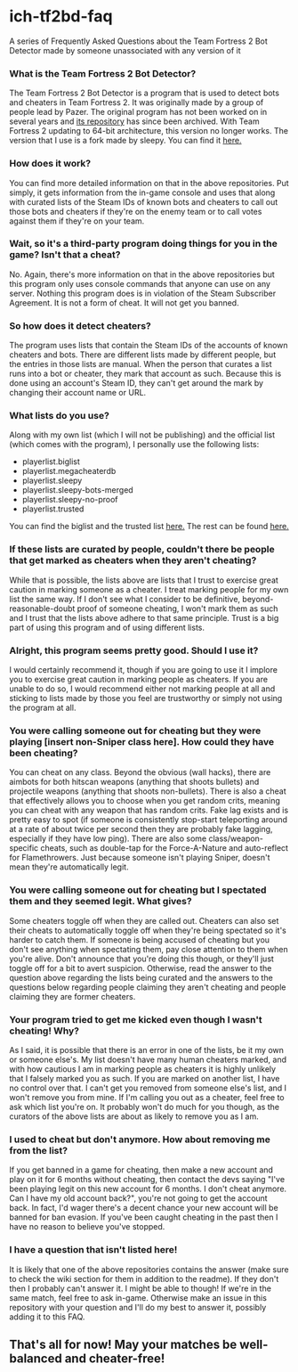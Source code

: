 # ich-tf2bd-faq
A series of Frequently Asked Questions about the Team Fortress 2 Bot Detector made by someone unassociated with any version of it

### What is the Team Fortress 2 Bot Detector?

The Team Fortress 2 Bot Detector is a program that is used to detect bots and cheaters in Team Fortress 2. It was originally made by a group of people lead by Pazer. The original program has not been worked on in several years and [its repository](https://github.com/PazerOP/tf2_bot_detector) has since been archived. With Team Fortress 2 updating to 64-bit architecture, this version no longer works. The version that I use is a fork made by sleepy. You can find it [here.](https://github.com/surepy/tf2_bot_detector)

### How does it work?

You can find more detailed information on that in the above repositories. Put simply, it gets information from the in-game console and uses that along with curated lists of the Steam IDs of known bots and cheaters to call out those bots and cheaters if they're on the enemy team or to call votes against them if they're on your team.

### Wait, so it's a third-party program doing things for you in the game? Isn't that a cheat?

No. Again, there's more information on that in the above repositories but this program only uses console commands that anyone can use on any server. Nothing this program does is in violation of the Steam Subscriber Agreement. It is not a form of cheat. It will not get you banned.

### So how does it detect cheaters?

The program uses lists that contain the Steam IDs of the accounts of known cheaters and bots. There are different lists made by different people, but the entries in those lists are manual. When the person that curates a list runs into a bot or cheater, they mark that account as such. Because this is done using an account's Steam ID, they can't get around the mark by changing their account name or URL.

### What lists do you use?

Along with my own list (which I will not be publishing) and the official list (which comes with the program), I personally use the following lists:

* playerlist.biglist
* playerlist.megacheaterdb
* playerlist.sleepy
* playerlist.sleepy-bots-merged
* playerlist.sleepy-no-proof
* playerlist.trusted

You can find the biglist and the trusted list [here.](https://github.com/PazerOP/tf2_bot_detector/wiki/Customization) The rest can be found [here.](https://github.com/surepy/tf2db-sleepy-list)

### If these lists are curated by people, couldn't there be people that get marked as cheaters when they aren't cheating?

While that is possible, the lists above are lists that I trust to exercise great caution in marking someone as a cheater. I treat marking people for my own list the same way. If I don't see what I consider to be definitive, beyond-reasonable-doubt proof of someone cheating, I won't mark them as such and I trust that the lists above adhere to that same principle. Trust is a big part of using this program and of using different lists.

### Alright, this program seems pretty good. Should I use it?

I would certainly recommend it, though if you are going to use it I implore you to exercise great caution in marking people as cheaters. If you are unable to do so, I would recommend either not marking people at all and sticking to lists made by those you feel are trustworthy or simply not using the program at all.

### You were calling someone out for cheating but they were playing [insert non-Sniper class here]. How could they have been cheating?

You can cheat on any class. Beyond the obvious (wall hacks), there are aimbots for both hitscan weapons (anything that shoots bullets) and projectile weapons (anything that shoots non-bullets). There is also a cheat that effectively allows you to choose when you get random crits, meaning you can cheat with any weapon that has random crits. Fake lag exists and is pretty easy to spot (if someone is consistently stop-start teleporting around at a rate of about twice per second then they are probably fake lagging, especially if they have low ping). There are also some class/weapon-specific cheats, such as double-tap for the Force-A-Nature and auto-reflect for Flamethrowers. Just because someone isn't playing Sniper, doesn't mean they're automatically legit.

### You were calling someone out for cheating but I spectated them and they seemed legit. What gives?

Some cheaters toggle off when they are called out. Cheaters can also set their cheats to automatically toggle off when they're being spectated so it's harder to catch them. If someone is being accused of cheating but you don't see anything when spectating them, pay close attention to them when you're alive. Don't announce that you're doing this though, or they'll just toggle off for a bit to avert suspicion. Otherwise, read the answer to the question above regarding the lists being curated and the answers to the questions below regarding people claiming they aren't cheating and people claiming they are former cheaters.

### Your program tried to get me kicked even though I wasn't cheating! Why?

As I said, it is possible that there is an error in one of the lists, be it my own or someone else's. My list doesn't have many human cheaters marked, and with how cautious I am in marking people as cheaters it is highly unlikely that I falsely marked you as such. If you are marked on another list, I have no control over that. I can't get you removed from someone else's list, and I won't remove you from mine. If I'm calling you out as a cheater, feel free to ask which list you're on. It probably won't do much for you though, as the curators of the above lists are about as likely to remove you as I am.

### I used to cheat but don't anymore. How about removing me from the list?

If you get banned in a game for cheating, then make a new account and play on it for 6 months without cheating, then contact the devs saying "I've been playing legit on this new account for 6 months. I don't cheat anymore. Can I have my old account back?", you're not going to get the account back. In fact, I'd wager there's a decent chance your new account will be banned for ban evasion. If you've been caught cheating in the past then I have no reason to believe you've stopped.

### I have a question that isn't listed here!

It is likely that one of the above repositories contains the answer (make sure to check the wiki section for them in addition to the readme). If they don't then I probably can't answer it. I might be able to though! If we're in the same match, feel free to ask in-game. Otherwise make an issue in this repository with your question and I'll do my best to answer it, possibly adding it to this FAQ.

## That's all for now! May your matches be well-balanced and cheater-free!
